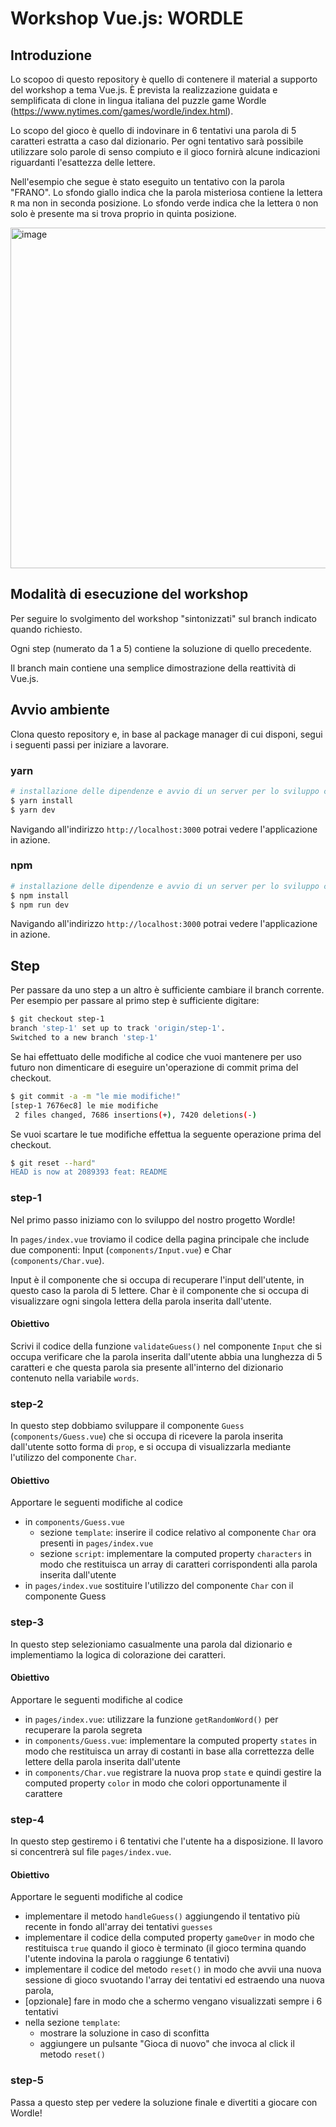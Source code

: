 # Workshop Vue.js: WORDLE

## Introduzione

Lo scopoo di questo repository è quello di contenere il material a supporto del workshop a tema Vue.js. È prevista la realizzazione guidata e semplificata di clone in lingua italiana del puzzle game Wordle (https://www.nytimes.com/games/wordle/index.html).

Lo scopo del gioco è quello di indovinare in 6 tentativi una parola di 5 caratteri estratta a caso dal dizionario. Per ogni tentativo sarà possibile utilizzare solo parole di senso compiuto e il gioco fornirà alcune indicazioni riguardanti l'esattezza delle lettere.

Nell'esempio che segue è stato eseguito un tentativo con la parola "FRANO". Lo sfondo giallo indica che la parola misteriosa contiene la lettera `R` ma non in seconda posizione. Lo sfondo verde indica che la lettera `O` non solo è presente ma si trova proprio in quinta posizione.

<img width="545" alt="image" src="https://user-images.githubusercontent.com/3984889/232073784-67e651d2-acbb-4db3-97ae-529925e23011.png">

## Modalità di esecuzione del workshop

Per seguire lo svolgimento del workshop "sintonizzati" sul branch indicato quando richiesto.

Ogni step (numerato da 1 a 5) contiene la soluzione di quello precedente.

Il branch main contiene una semplice dimostrazione della reattività di Vue.js.

## Avvio ambiente

Clona questo repository e, in base al package manager di cui disponi, segui i seguenti passi per iniziare a lavorare.

### yarn

```bash
# installazione delle dipendenze e avvio di un server per lo sviluppo con hot reload
$ yarn install
$ yarn dev
```

Navigando all'indirizzo `http://localhost:3000` potrai vedere l'applicazione in azione.

### npm

```bash
# installazione delle dipendenze e avvio di un server per lo sviluppo con hot reload
$ npm install
$ npm run dev
```

Navigando all'indirizzo `http://localhost:3000` potrai vedere l'applicazione in azione.

## Step

Per passare da uno step a un altro è sufficiente cambiare il branch corrente. Per esempio per passare al primo step è sufficiente digitare:

```bash
$ git checkout step-1
branch 'step-1' set up to track 'origin/step-1'.
Switched to a new branch 'step-1'
```

Se hai effettuato delle modifiche al codice che vuoi mantenere per uso futuro non dimenticare di eseguire un'operazione di commit prima del checkout.

```bash
$ git commit -a -m "le mie modifiche!"
[step-1 7676ec8] le mie modifiche
 2 files changed, 7686 insertions(+), 7420 deletions(-)
```

Se vuoi scartare le tue modifiche effettua la seguente operazione prima del checkout.

```bash
$ git reset --hard"
HEAD is now at 2089393 feat: README
```

### step-1

Nel primo passo iniziamo con lo sviluppo del nostro progetto Wordle!

In `pages/index.vue` troviamo il codice della pagina principale che include due componenti: Input (`components/Input.vue`) e Char (`components/Char.vue`).

Input è il componente che si occupa di recuperare l'input dell'utente, in questo caso la parola di 5 lettere.
Char è il componente che si occupa di visualizzare ogni singola lettera della parola inserita dall'utente.

#### Obiettivo
Scrivi il codice della funzione `validateGuess()` nel componente `Input` che si occupa verificare che la parola inserita dall'utente abbia una lunghezza di 5 caratteri e che questa parola sia presente all'interno del dizionario contenuto nella variabile `words`.

### step-2

In questo step dobbiamo sviluppare il componente `Guess` (`components/Guess.vue`) che si occupa di ricevere la parola inserita dall'utente sotto forma di `prop`, e si occupa di visualizzarla mediante l'utilizzo del componente `Char`.

#### Obiettivo

Apportare le seguenti modifiche al codice
- in `components/Guess.vue`
  - sezione `template`: inserire il codice relativo al componente `Char` ora presenti in `pages/index.vue`
  - sezione `script`: implementare la computed property `characters` in modo che restituisca un array di caratteri corrispondenti alla parola inserita dall'utente 
- in `pages/index.vue` sostituire l'utilizzo del componente `Char` con il componente Guess

### step-3

In questo step selezioniamo casualmente una parola dal dizionario e implementiamo la logica di colorazione dei caratteri.

#### Obiettivo

Apportare le seguenti modifiche al codice
- in `pages/index.vue`: utilizzare la funzione `getRandomWord()` per recuperare la parola segreta
- in `components/Guess.vue`: implementare la computed property `states` in modo che restituisca un array di costanti in base alla correttezza delle lettere della parola inserita dall'utente
- in `components/Char.vue` registrare la nuova prop `state` e quindi gestire la computed property `color` in modo che colori opportunamente il carattere

### step-4

In questo step gestiremo i 6 tentativi che l'utente ha a disposizione. Il lavoro si concentrerà sul file `pages/index.vue`.

#### Obiettivo
Apportare le seguenti modifiche al codice

- implementare il metodo `handleGuess()` aggiungendo il tentativo più recente in fondo all'array dei tentativi `guesses`
- implementare il codice della computed property `gameOver` in modo che restituisca `true` quando il gioco è terminato (il gioco termina quando l'utente indovina la parola o raggiunge 6 tentativi)
- implementare il codice del metodo `reset()` in modo che avvii una nuova sessione di gioco svuotando l'array dei tentativi ed estraendo una nuova parola,
- [opzionale] fare in modo che a schermo vengano visualizzati sempre i 6 tentativi
- nella sezione `template`:
  - mostrare la soluzione in caso di sconfitta
  - aggiungere un pulsante "Gioca di nuovo" che invoca al click il metodo `reset()`

### step-5

Passa a questo step per vedere la soluzione finale e divertiti a giocare con Wordle!
